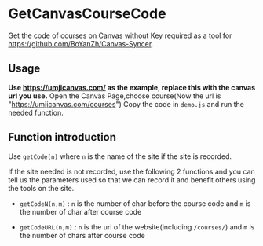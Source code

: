 # GetCanvasCourseCode
Get the code of courses on Canvas without Key required as a tool for https://github.com/BoYanZh/Canvas-Syncer.
## Usage
**Use https://umjicanvas.com/ as the example, replace this with the canvas url you use.**
Open the Canvas Page,choose course(Now the url is "https://umjicanvas.com/courses") 
Copy the code in `demo.js` and run the needed function.


## Function introduction

Use `getCode(n)` where `n` is the name of the site if the site is recorded. 

If the site needed is not recorded, use the following 2 functions and you can tell us the parameters used so that we can record it and benefit others using the tools on the site.

- `getCodeN(n,m)` : `n` is the number of char before the course code and `m` is the number of char after course code

- `getCodeURL(n,m)` : `n` is the url of the website(including `/courses/`) and `m` is the number of chars after course code

